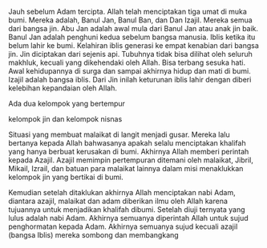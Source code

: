 Jauh sebelum Adam tercipta. Allah telah menciptakan tiga umat di muka bumi. Mereka adalah, Banul Jan, Banul Ban, dan Dan Izajil. Mereka semua dari bangsa jin. Abu Jan adalah awal mula dari Banul Jan atau anak jin baik. Banul Jan adalah penghuni kedua sebelum bangsa manusia. Iblis ketika itu belum lahir ke bumi. Kelahiran iblis generasi ke empat kenabian dari bangsa jin. Jin diciptakan dari sejenis api. Tubuhnya tidak bisa dilihat oleh seluruh makhluk, kecuali yang dikehendaki oleh Allah. Bisa terbang sesuka hati. Awal kehidupannya di surga dan sampai akhirnya hidup dan mati di bumi. Izajil adalah bangsa iblis. Dari Jin inilah keturunan iblis lahir dengan diberi kelebihan kepandaian oleh Allah. 

Ada dua kelompok  yang bertempur

kelompok jin dan kelompok nisnas

Situasi yang membuat malaikat di langit menjadi gusar. Mereka lalu bertanya kepada Allah bahwasanya apakah selalu menciptakan khalifah yang hanya berbuat kerusakan di bumi. Akhirnya Allah memberi perintah kepada Azajil. Azajil memimpin pertempuran ditemani oleh malaikat, Jibril, Mikail, Izrail, dan batuan para malaikat lainnya dalam misi menaklukkan kelompok jin yang bertikai di bumi.

Kemudian setelah ditaklukan akhirnya Allah menciptakan nabi Adam, diantara azajil, malaikat dan adam diberikan ilmu oleh Allah karena tujuannya untuk menjadikan khalifah dibumi. Setelah diuji ternyata yang lulus adalah nabi Adam. Akhirnya semuanya diperintah Allah untuk sujud penghormatan kepada Adam. Akhirnya semuanya sujud kecuali azajil (bangsa Iblis) mereka sombong dan membangkang

